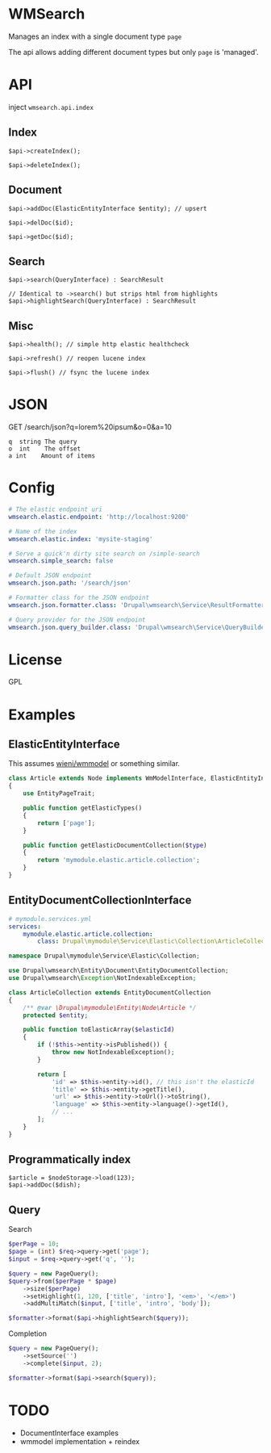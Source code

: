 # WMSearch

Manages an index with a single document type `page`

The api allows adding different document types but only `page` is 'managed'.

# API

inject `wmsearch.api.index`

## Index

`$api->createIndex();`

`$api->deleteIndex();`

## Document

`$api->addDoc(ElasticEntityInterface $entity); // upsert`

`$api->delDoc($id);`

`$api->getDoc($id);`

## Search

`$api->search(QueryInterface) : SearchResult`

```
// Identical to ->search() but strips html from highlights
$api->highlightSearch(QueryInterface) : SearchResult
```

## Misc

`$api->health(); // simple http elastic healthcheck`

`$api->refresh() // reopen lucene index`

`$api->flush() // fsync the lucene index`

# JSON

GET /search/json?q=lorem%20ipsum&o=0&a=10

```
q  string The query
o  int    The offset
a int    Amount of items
```
# Config

```yaml
# The elastic endpoint uri
wmsearch.elastic.endpoint: 'http://localhost:9200'

# Name of the index
wmsearch.elastic.index: 'mysite-staging'

# Serve a quick'n dirty site search on /simple-search
wmsearch.simple_search: false

# Default JSON endpoint
wmsearch.json.path: '/search/json'

# Formatter class for the JSON endpoint
wmsearch.json.formatter.class: 'Drupal\wmsearch\Service\ResultFormatter'

# Query provider for the JSON endpoint
wmsearch.json.query_builder.class: 'Drupal\wmsearch\Service\QueryBuilder'
```

# License

GPL


# Examples

## ElasticEntityInterface

This assumes [wieni/wmmodel](https://github.com/wieni/wmmodel) or something similar.

```php
class Article extends Node implements WmModelInterface, ElasticEntityInterface
{
    use EntityPageTrait;

    public function getElasticTypes()
    {
        return ['page'];
    }

    public function getElasticDocumentCollection($type)
    {
        return 'mymodule.elastic.article.collection';
    }
}
```

## EntityDocumentCollectionInterface

```yaml
# mymodule.services.yml
services:
    mymodule.elastic.article.collection:
        class: Drupal\mymodule\Service\Elastic\Collection\ArticleCollection
```

```php
namespace Drupal\mymodule\Service\Elastic\Collection;

use Drupal\wmsearch\Entity\Document\EntityDocumentCollection;
use Drupal\wmsearch\Exception\NotIndexableException;

class ArticleCollection extends EntityDocumentCollection
{
    /** @var \Drupal\mymodule\Entity\Node\Article */
    protected $entity;

    public function toElasticArray($elasticId)
    {
        if (!$this->entity->isPublished()) {
            throw new NotIndexableException();
        }

        return [
            'id' => $this->entity->id(), // this isn't the elasticId
            'title' => $this->entity->getTitle(),
            'url' => $this->entity->toUrl()->toString(),
            'language' => $this->entity->language()->getId(),
            // ...
        ];
    }
}
```

## Programmatically index

```
$article = $nodeStorage->load(123);
$api->addDoc($dish);
```

## Query

Search

```php
$perPage = 10;
$page = (int) $req->query->get('page');
$input = $req->query->get('q', '');

$query = new PageQuery();
$query->from($perPage * $page)
    ->size($perPage)
    ->setHighlight(1, 120, ['title', 'intro'], '<em>', '</em>')
    ->addMultiMatch($input, ['title', 'intro', 'body']);

$formatter->format($api->highlightSearch($query));
```

Completion

```php
$query = new PageQuery();
    ->setSource('')
    ->complete($input, 2);

$formatter->format($api->search($query));
```

# TODO

- DocumentInterface examples
- wmmodel implementation + reindex
